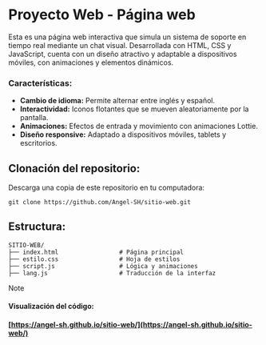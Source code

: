 # Proyecto Web - Página web

Esta es una página web interactiva que simula un sistema de soporte en tiempo real mediante un chat visual.
Desarrollada con HTML, CSS y JavaScript, cuenta con un diseño atractivo y adaptable a dispositivos móviles, con animaciones y elementos dinámicos.

### Características:

- **Cambio de idioma:** Permite alternar entre inglés y español.
- **Interactividad:** Iconos flotantes que se mueven aleatoriamente por la pantalla.
- **Animaciones:** Efectos de entrada y movimiento con animaciones Lottie.
- **Diseño responsive:** Adaptado a dispositivos móviles, tablets y escritorios.

## Clonación del repositorio:

 Descarga una copia de este repositorio en tu computadora: 
```
git clone https://github.com/Angel-SH/sitio-web.git
```
## Estructura:

```
SITIO-WEB/ 
├── index.html                 # Página principal 
├── estilo.css                 # Hoja de estilos 
├── script.js                  # Lógica y animaciones 
├── lang.js                    # Traducción de la interfaz
```

>[!NOTE]
>#### Visualización del código:
>#### [https://angel-sh.github.io/sitio-web/](https://angel-sh.github.io/sitio-web/)

